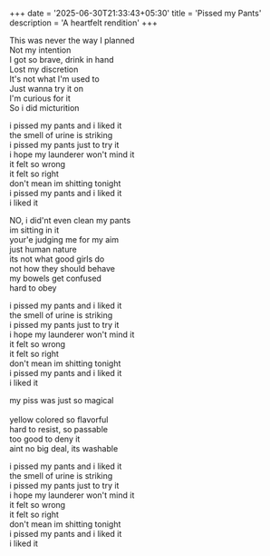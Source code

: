 +++
date = '2025-06-30T21:33:43+05:30'
title = 'Pissed my Pants'
description = 'A heartfelt rendition'
+++

This was never the way I planned<br>
Not my intention<br>
I got so brave, drink in hand<br>
Lost my discretion<br>
It's not what I'm used to<br>
Just wanna try it on<br>
I'm curious for it<br>
So i did micturition<br>

i pissed my pants and i liked it<br>
the smell of urine is striking<br>
i pissed my pants just to try it<br>
i hope my launderer won't mind it<br>
it felt so wrong<br>
it felt so right<br>
don't mean im shitting tonight<br>
i pissed my pants and i liked it<br>
i liked it<br>

NO, i did'nt even clean my pants<br>
im sitting in it<br>
your'e judging me for my aim<br>
just human nature<br>
its not what good girls do<br>
not how they should behave<br>
my bowels get confused<br>
hard to obey<br>

i pissed my pants and i liked it<br>
the smell of urine is striking<br>
i pissed my pants just to try it<br>
i hope my launderer won't mind it<br>
it felt so wrong <br>
it felt so right<br>
don't mean im shitting tonight<br>
i pissed my pants and i liked it<br>
i liked it<br>

my piss was just so magical<br><br>
yellow colored so flavorful<br>
hard to resist, so passable<br>
too good to deny it<br>
aint no big deal, its washable<br>

i pissed my pants and i liked it<br>
the smell of urine is striking<br>
i pissed my pants just to try it<br>
i hope my launderer won't mind it<br>
it felt so wrong <br>
it felt so right<br>
don't mean im shitting tonight<br>
i pissed my pants and i liked it<br>
i liked it<br>
